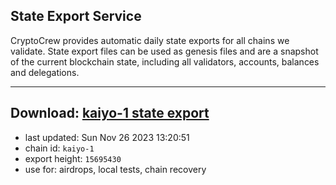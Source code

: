 ## State Export Service
CryptoCrew provides automatic daily state exports for all chains we validate. State export files can be used as genesis files and are a snapshot of the current blockchain state, including all validators, accounts, balances and delegations.

---
**Download: [kaiyo-1 state export](https://dl.ccvalidators.com/SERVICE/kujira/kaiyo-1_export_15695430.json)**
---

- last updated: Sun Nov 26 2023 13:20:51
- chain id: `kaiyo-1`
- export height: `15695430`
- use for: airdrops, local tests, chain recovery
